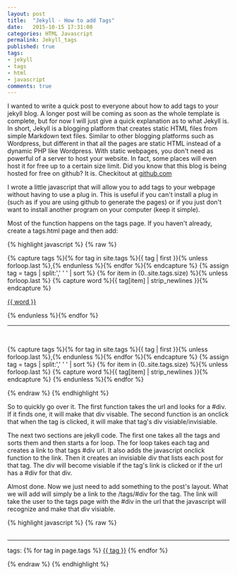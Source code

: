 ```yaml
---
layout: post
title:  "Jekyll - How to add Tags"
date:   2015-10-15 17:31:00
categories: HTML Javascript
permalink: Jekyll_tags
published: true
tags:
- jekyll
- tags
- html
- javascript
comments: true
---
```

I wanted to write a quick post to everyone about how to add tags to your jekyll blog.  A longer post will be coming as soon as the whole template is complete, but for now I will just give a quick explanation as to what Jekyll is.  In short, Jekyll is a blogging platform that creates static HTML files from simple Markdown text files.  Similar to other blogging platforms such as Wordpress, but different in that all the pages are static HTML instead of a dynamic PHP like Wordpress.  With static webpages, you don't need as powerful of a server to host your website.  In fact, some places will even host it for free up to a certain size limit.  Did you know that this blog is being hosted for free on github?  It is.  Checkitout at [github.com](https://github.com/7blink/blog)

I wrote a little javascript that will allow you to add tags to your webpage without having to use a plug in.  This is useful if you can't install a plug in (such as if you are using github to generate the pages) or if you just don't want to install another program on your computer (keep it simple).  

Most of the function happens on the tags page.  If you haven't already, create a tags.html page and then add:

{% highlight javascript %}
{% raw  %}


<script type="text/javascript">
// take the url #div and make that display visable
window.onload = function() {
  var url_arr = document.URL.split('#');
      page    = url_arr[url_arr.length - 1];
      console.log(page);
        document.getElementById(page).style.display="block";
}

// on click, switch that div between visiable and invisiable
function toggle_visibility(id) {
  var tags = document.getElementById('tags_options').children;
  var i = 1;
  for (i; i < tags.length; i++) {
    console.log(tags[i]);
    tags[i].style.display="none";
  }
   var tag = document.getElementById(id);
   if(tag.style.display == 'block')
      tag.style.display = 'none';
   else
      tag.style.display = 'block';
}
</script>

<!-- Create a list of all the tags and loop through one at a time -->
<div class="tags_page"><p>
{% capture tags %}{% for tag in site.tags %}{{ tag | first }}{% unless forloop.last %},{% endunless %}{% endfor %}{% endcapture %}
{% assign tag = tags | split:',' ' ' | sort %}
{% for item in (0..site.tags.size) %}{% unless forloop.last %}
{% capture word %}{{ tag[item] | strip_newlines  }}{% endcapture %}

<!-- For each tag, create a link with and add onclick. -->
<a href="#{{ word }}" onclick="toggle_visibility('{{ word }}');">{{ word }}</a>

{% endunless %}{% endfor %}
</p>
</div>
<hr id="line"> <br />
<div class="tags_page"><p>
  <div id="tags_options">
{% capture tags %}{% for tag in site.tags %}{{ tag | first }}{% unless forloop.last %},{% endunless %}{% endfor %}{% endcapture %}
{% assign tag = tags | split:',' ' ' | sort %}
{% for item in (0..site.tags.size) %}{% unless forloop.last %}
{% capture word %}{{ tag[item] | strip_newlines  }}{% endcapture %}

<!-- For each tag, create an invisiable div with each tag's posts.  Also add onclick toggle. -->
<div id="{{ word }}" style="display:none">
<ul>
{% for post in site.tags[word] %}{% if post.title != null %}
<li><span>{{ post.date | date: "%b %d" }}</span>» <a href="{{ site.baseurl}}{{ post.url }}">{{ post.title }}</a></li>
<hr id="line">
{% endif %}{% endfor %}
</ul>
</div>
{% endunless %}{% endfor %}
</div>
</p>
</div>
{% endraw %}
{% endhighlight %}

So to quickly go over it.  The first function takes the url and looks for a #div.  If it finds one, it will make that div visable.  The second function is an onclick that when the tag is clicked, it will make that tag's div visiable/invisiable.

The next two sections are jekyll code.  The first one takes all the tags and sorts them and then starts a for loop.  The for loop takes each tag and creates a link to that tags #div url.  It also adds the javascript onclick function to the link.  Then it creates an invisiable div that lists each post for that tag.  The div will become visiable if the tag's link is clicked or if the url has a #div for that div.

Almost done.  Now we just need to add something to the post's layout.  What we will add will simply be a link to the /tags/#div for the tag.  The link will take the user to the tags page with the #div in the url that the javascript will recognize and make that div visiable.

{% highlight javascript %}
{% raw %}
<br> <br>
<hr id="line">
<p>tags:
{% for tag in page.tags %}
    <a href="/tags/#{{ tag }}">{{ tag }}</a>
{% endfor %}
</p>
{% endraw %}
{% endhighlight %}
